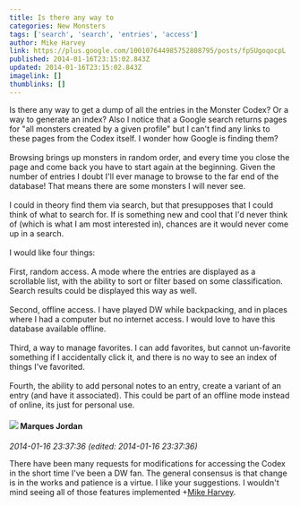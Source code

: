 ```yaml
---
title: Is there any way to
categories: New Monsters
tags: ['search', 'search', 'entries', 'access']
author: Mike Harvey
link: https://plus.google.com/100107644985752808795/posts/fpSUgoqocpL
published: 2014-01-16T23:15:02.843Z
updated: 2014-01-16T23:15:02.843Z
imagelink: []
thumblinks: []
---
```


Is there any way to get a dump of all the entries in the Monster Codex? Or a way to generate an index? Also I notice that a Google search returns pages for &quot;all monsters created by a given profile&quot; but I can&#39;t find any links to these pages from the Codex itself. I wonder how Google is finding them?<br /><br />Browsing brings up monsters in random order, and every time you close the page and come back you have to start again at the beginning. Given the number of entries I doubt I&#39;ll ever manage to browse to the far end of the database! That means there are some monsters I will never see.<br /><br />I could in theory find them via search, but that presupposes that I could think of what to search for. If is something new and cool that I&#39;d never think of (which is what I am most interested in), chances are it would never come up in a search.<br /><br />I would like four things:<br /><br />First, random access. A mode where the entries are displayed as a scrollable list, with the ability to sort or filter based on some classification. Search results could be displayed this way as well.<br /><br />Second, offline access. I have played DW while backpacking, and in places where I had a computer but no internet access. I would love to have this database available offline.<br /><br />Third, a way to manage favorites. I can add favorites, but cannot un-favorite something if I accidentally click it, and there is no way to see an index of things I&#39;ve favorited.<br /><br />Fourth, the ability to add personal notes to an entry, create a variant of an entry (and have it associated). This could be part of an offline mode instead of online, its just for personal use.
<div id='comment z13ewrjaflerj12jc04cgdvgnmq4z15jbt40k'>
  <h4><img src='{{site.baseurl}}//images/avatars/114124925422808188628_photo.jpg'> Marques Jordan</h4>
      <p><cite>2014-01-16 23:37:36 (edited: 2014-01-16 23:37:36)</cite></p>
        <p>There have been many requests for modifications for accessing the Codex in the short time I&#39;ve been a DW fan. The general consensus is that change is in the works and patience is a virtue. I like your suggestions. I wouldn&#39;t mind seeing all of those features implemented <span class="proflinkWrapper"><span class="proflinkPrefix">+</span><a class="proflink" href="https://plus.google.com/100107644985752808795" oid="100107644985752808795">Mike Harvey</a></span>.</p>
</div>
        
